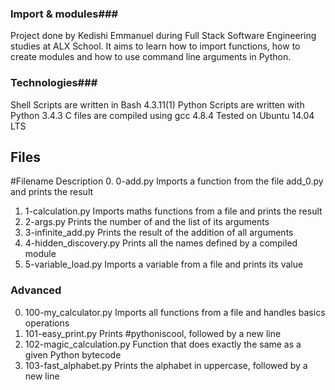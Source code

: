 ### Import & modules###

Project done by Kedishi Emmanuel during Full Stack Software Engineering studies at ALX School. 
It aims to learn how to import functions, how to create modules and how to use command line arguments in Python.

### Technologies###

Shell Scripts are written in Bash 4.3.11(1)
Python Scripts are written with Python 3.4.3
C files are compiled using gcc 4.8.4
Tested on Ubuntu 14.04 LTS

## Files ###
#Filename	Description
0. 0-add.py	Imports a function from the file add_0.py and prints the result
1. 1-calculation.py	Imports maths functions from a file and prints the result
2. 2-args.py	Prints the number of and the list of its arguments
3. 3-infinite_add.py	Prints the result of the addition of all arguments
4. 4-hidden_discovery.py	Prints all the names defined by a compiled module
5. 5-variable_load.py	Imports a variable from a file and prints its value

### Advanced ###

0. 100-my_calculator.py	Imports all functions from a file and handles basics operations
1. 101-easy_print.py	Prints #pythoniscool, followed by a new line
2. 102-magic_calculation.py	Function that does exactly the same as a given Python bytecode
3. 103-fast_alphabet.py	Prints the alphabet in uppercase, followed by a new line
